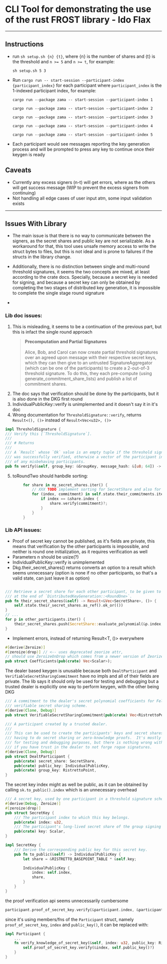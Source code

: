 # CLI Tool for demonstrating the use of the rust FROST library - Ido Flax

----

## Instructions
- run `sh setup.sh {n} {t}`, where {n} is the number of shares and {t} is the threshold and `n >= 5` and `n >= t`, for example:
    ```shell
    sh setup.sh 5 3
    ```
- Run ```cargo run -- start-session --participant-index {participant_index}``` for each participant where `participant_index` is the 1-indexed participant index, for example:

   ```cargo run --package zama -- start-session --participant-index 1```
   
   ```cargo run --package zama -- start-session --participant-index 2```
   
   ```cargo run --package zama -- start-session --participant-index 3```
   
   ```cargo run --package zama -- start-session --participant-index 4```
   
   ```cargo run --package zama -- start-session --participant-index 5```

- Each participant would see messages reporting the key generation process and will be prompted to press any key to continue once their keygen is ready

## Caveats
- Currently any excess signers (n-t) will get errors, where as the others will get success message (WIP to prevent the excess signers from continuing)
- Not handling all edge cases of user input atm, some input validation exists

---

## Issues With Library
- The main issue is that there is no way to communicate between the signers, as the secret shares and public key are not serializable.
As a workaround for that, this tool uses unsafe memory access to write the struct bytes to files, but this is not ideal and is prone to failures if the structs in the library change.

- Additionally, there is no distinction between single and multi-round threshold signatures, it seems the two concepts are mixed, at least according to the crate docs.
Specially, because a secret key is needed for signing, and because a secret key can only be obtained by completing the two stages of distributed key generation, it is impossible to complete the single stage round signature
- 
### Lib doc issues:
1) This is misleading, it seems to be a continuation of the previous part, but this is infact the single round approach 
    > **Precomputation and Partial Signatures**<br/><br/>
    Alice, Bob, and Carol can now create partial threshold signatures over an agreed upon message with their respective secret keys, which they can then give to an untrusted SignatureAggregator (which can be one of the participants) to create a 2-out-of-3 threshold signature. To do this, they each pre-compute (using generate_commitment_share_lists) and publish a list of commitment shares.
2) The doc says that verification should be done by the participants, but it is also done in the DKG first round
3) IndividualPublicKey::verify is unimplemented and it doesn't say it in it's doc
4) Wrong documentation for `ThresholdSignature::verify`, returns `Result<(), ()>` instead of `Result<Vec<u32>, ()>`

```rust
impl ThresholdSignature {
/// Verify this [`ThresholdSignature`].
///
/// # Returns
///
/// A `Result` whose `Ok` value is an empty tuple if the threshold signature
/// was successfully verified, otherwise a vector of the participant indices
/// of any misbehaving participants.
pub fn verify(&self, group_key: &GroupKey, message_hash: &[u8; 64]) -> Result<(), ()> {

```

5) toRoundTwo should hanbdle sorting:
```rust
        for share in my_secret_shares.iter() {
            // XXX TODO implement sorting for SecretShare and also for a new Commitment type
            for (index, commitment) in self.state.their_commitments.iter() {
                if index == &share.index {
                    share.verify(commitment)?;
                }
            }
        }
```
 
### Lib API issues:
- Proof of secret key cannot be published, as it's fields are private, this means that verification by the other participants is impossible, and neither is round one initialization, as it requires verification as well 
- Parameters n should be usize(?)
- IndividualPublicKey::verify is unimplemented
- Dkg.their_secret_shares() returns converts an option to a result which seems unnecessary (option is none if no other participants, so that's a valid state, can just leave it as option) 
```rust

/// Retrieve a secret share for each other participant, to be given to them
/// at the end of `DistributedKeyGeneration::<RoundOne>`.
pub fn their_secret_shares(&self) -> Result<&Vec<SecretShare>, ()> {
    self.state.their_secret_shares.as_ref().ok_or(())
}
// ...
for p in other_participants.iter() {
    their_secret_shares.push(SecretShare::evaluate_polynomial(&p.index, my_coefficients));
}
```
- Implement errors, instead of returning Result<T, ()> everywhere
```rust
#[derive(Zeroize)]
#[zeroize(drop)] // <-- uses deprecated zeorize attr, 
// should use ZeroizeOnDrop which comes from a newer version of Zeorize crate currently using v1 
pub struct Coefficients(pub(crate) Vec<Scalar>);
```
The dealer based keygen is unusable because both `DealtParticipant` and `VerifiableSecretSharingCommitment` have no impls and all of their fields are private.
The lib says it should only be used for testing and debugging but a trusted dealer is explicitly one way to perform keygen, with the other being DKG
```rust
/// A commitment to the dealer's secret polynomial coefficients for Feldman's
/// verifiable secret sharing scheme.
#[derive(Clone, Debug)]
pub struct VerifiableSecretSharingCommitment(pub(crate) Vec<RistrettoPoint>);

/// A participant created by a trusted dealer.
///
/// This can be used to create the participants' keys and secret shares without
/// having to do secret sharing or zero-knowledge proofs.  It's mostly provided
/// for testing and debugging purposes, but there is nothing wrong with using it
/// if you have trust in the dealer to not forge rogue signatures.
#[derive(Clone, Debug)]
pub struct DealtParticipant {
    pub(crate) secret_share: SecretShare,
    pub(crate) public_key: IndividualPublicKey,
    pub(crate) group_key: RistrettoPoint,
}
```

The secret key index might as well be public, as it can be obtained by calling `sk.to_public().index` which is an unnecessary overhead
```rust
/// A secret key, used by one participant in a threshold signature scheme, to sign a message.
#[derive(Debug, Zeroize)]
#[zeroize(drop)]
pub struct SecretKey {
    /// The participant index to which this key belongs.
    pub(crate) index: u32,
    /// The participant's long-lived secret share of the group signing key.
    pub(crate) key: Scalar,
}

impl SecretKey {
    /// Derive the corresponding public key for this secret key.
    pub fn to_public(&self) -> IndividualPublicKey {
        let share = &RISTRETTO_BASEPOINT_TABLE * &self.key;

        IndividualPublicKey {
            index: self.index,
            share,
        }
    }
}
```

the proof verification api seems unnecessarily cumbersome 
```rust
participant.proof_of_secret_key.verify(&participant.index, &participant.public_key().unwrap());
```

since it's using members/fns of the `Participant` struct, namely `proof_of_secret_key`, `index` and `public_key()`, it can be replaced with:
```rust
impl Participant {
    ...
    fn verify_knowledge_of_secret_key(&self, index: u32, public_key: RistrettoPoint) -> Result<(), ()> {
        self.proof_of_secret_key.verify(&index, self.public_key()?)
    }
}
```